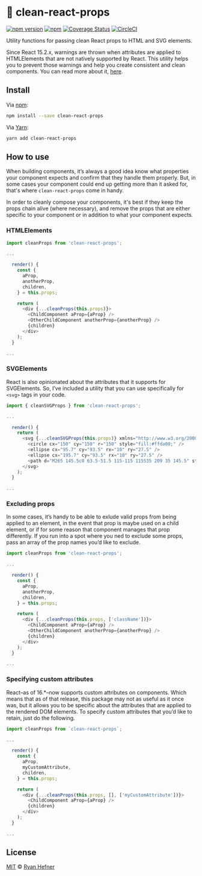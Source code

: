 # 🛁 clean-react-props

[![npm version](https://badge.fury.io/js/clean-react-props.svg)](https://badge.fury.io/js/clean-react-props)
[![npm](https://img.shields.io/npm/l/express.svg)](LICENSE)
[![Coverage Status](https://coveralls.io/repos/github/ryanhefner/clean-react-props/badge.svg?branch=master)](https://coveralls.io/github/ryanhefner/clean-react-props?branch=master)
[![CircleCI](https://circleci.com/gh/ryanhefner/clean-react-props.svg?style=shield)](https://circleci.com/gh/ryanhefner/clean-react-props)

Utility functions for passing clean React props to HTML and SVG elements.

Since React 15.2.x, warnings are thrown when attributes are applied to HTMLElements
that are not natively supported by React. This utility helps you to prevent those
warnings and help you create consistent and clean components. You can read more
about it, [here](https://facebook.github.io/react/warnings/unknown-prop.html).

## Install

Via [npm](https://npmjs.com/package/clean-react-props):

```sh
npm install --save clean-react-props
```

Via [Yarn](https://yarn.fyi/clean-react-props):

```sh
yarn add clean-react-props
```

## How to use

When building components, it’s always a good idea know what properties your component
expects and confirm that they handle them properly. But, in some cases your component
could end up getting more than it asked for, that's where `clean-react-props` come
in handy.

In order to cleanly compose your components, it's best if they keep the props chain
alive (where necessary), and remove the props that are either specific to your component
or in addition to what your component expects.

### HTMLElements

```js
import cleanProps from 'clean-react-props';

...

  render() {
    const {
      aProp,
      anotherProp,
      children,
    } = this.props;

    return (
      <div {...cleanProps(this.props)}>
        <ChildComponent aProp={aProp} />
        <OtherChildComponent anotherProp={anotherProp} />
        {children}
      </div>
    );
  }

...

```

### SVGElements

React is also opinionated about the attributes that it supports for SVGElements.
So, I’ve included a utility that you can use specifically for `<svg>` tags in your
code.

```js
import { cleanSVGProps } from 'clean-react-props';

...

  render() {
    return (
      <svg {...cleanSVGProps(this.props)} xmlns="http://www.w3.org/2000/svg" viewBox="0 0 300 300">
        <circle cx="150" cy="150" r="150" style="fill:#ffda00;" />
        <ellipse cx="95.7" cy="93.5" rx="10" ry="27.5" />
        <ellipse cx="195.7" cy="93.5" rx="10" ry="27.5" />
        <path d="M265 145.5c0 63.5-51.5 115-115 115S35 209 35 145.5" style="fill:none;stroke:#000;stroke-width:6;stroke-miterlimit:10;" />
      </svg>
    );
  }

...

```

### Excluding props

In some cases, it’s handy to be able to exlude valid props from being applied to
an element, in the event that prop is maybe used on a child element, or if for
some reason that component manages that prop differently. If you run into a spot
where you ned to exclude some props, pass an array of the prop names you’d like
to exclude.

```js
import cleanProps from 'clean-react-props';

...

  render() {
    const {
      aProp,
      anotherProp,
      children,
    } = this.props;

    return (
      <div {...cleanProps(this.props, ['className'])}>
        <ChildComponent aProp={aProp} />
        <OtherChildComponent anotherProp={anotherProp} />
        {children}
      </div>
    );
  }

...

```

### Specifying custom attributes

React–as of 16.*–now supports custom attributes on components. Which means that
as of that release, this package may not as useful as it once was, but it allows
you to be specific about the attributes that are applied to the rendered DOM
elements. To specify custom attributes that you’d like to retain, just do the
following.

```js
import cleanProps from `clean-react-props`;

...

  render() {
    const {
      aProp,
      myCustomAttribute,
      children,
    } = this.props;

    return (
      <div {...cleanProps(this.props, [], ['myCustomAttribute'])}>
        <ChildComponent aProp={aProp} />
        {children}
      </div>
    );
  }

...

```

## License

[MIT](LICENSE) © [Ryan Hefner](https://www.ryanhefner.com)
